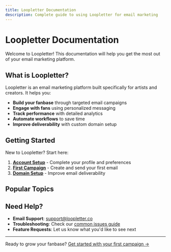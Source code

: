 ```yaml
---
title: Loopletter Documentation
description: Complete guide to using Loopletter for email marketing
---
```


# Loopletter Documentation

Welcome to Loopletter! This documentation will help you get the most out of your email marketing platform.

## What is Loopletter?

Loopletter is an email marketing platform built specifically for artists and creators. It helps you:

- **Build your fanbase** through targeted email campaigns
- **Engage with fans** using personalized messaging
- **Track performance** with detailed analytics
- **Automate workflows** to save time
- **Improve deliverability** with custom domain setup

## Getting Started

New to Loopletter? Start here:

1. **[Account Setup](/docs/account-setup)** - Complete your profile and preferences
2. **[First Campaign](/docs/first-campaign)** - Create and send your first email
3. **[Domain Setup](/docs/domain-setup)** - Improve email deliverability

## Popular Topics

<Cards>
  <Card href="/docs/campaigns" title="Campaign Management" description="Create, schedule, and manage email campaigns" />
  <Card href="/docs/audience" title="Audience Management" description="Import, organize, and segment your fans" />
  <Card href="/docs/analytics" title="Analytics & Reporting" description="Track performance and optimize campaigns" />
  <Card href="/docs/automation" title="Automation" description="Set up automated email sequences" />
</Cards>

## Need Help?

- **Email Support**: [support@loopletter.co](mailto:support@loopletter.co)
- **Troubleshooting**: Check our [common issues guide](/docs/troubleshooting)
- **Feature Requests**: Let us know what you'd like to see next

---

Ready to grow your fanbase? [Get started with your first campaign →](/docs/first-campaign)